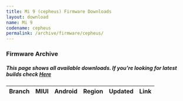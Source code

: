 ```yaml
---
title: Mi 9 (cepheus) Firmware Downloads
layout: download
name: Mi 9
codename: cepheus
permalink: /archive/firmware/cepheus/
---
```



### Firmware Archive
##### This page shows all available downloads. If you're looking for latest builds check [Here](/firmware/cepheus/)


<div class="table-responsive-md" id="table-wrapper">
<table id="firmware" class="compact table table-striped table-hover table-sm">
    <thead class="thead-dark">
        <tr>
            <th>Branch</th>
            <th>MIUI</th>
            <th>Android</th>
            <th>Region</th>
            <th>Updated</th>
            <th>Link</th>
        </tr>
    </thead>
    <script>loadFirmwareDownloads('cepheus', 'full')</script>
</table>
</div>
